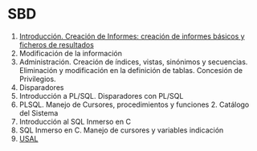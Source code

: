 # SBD

1. [Introducción. Creación de Informes: creación de informes básicos y ficheros de resultados](https://github.com/rubenangber/SBD/blob/main/Sesion%201/Sesion1.sql "Sesion 1")
2. Modificación de la información
3. Administración. Creación de índices, vistas, sinónimos y secuencias. Eliminación y modificación en la definición de tablas. Concesión de Privilegios.
4. Disparadores
5. Introducción a PL/SQL. Disparadores con PL/SQL
6. PLSQL. Manejo de Cursores, procedimientos y funciones
    2. Catálogo del Sistema
7. Introducción al SQL Inmerso en C
8. SQL Inmerso en C. Manejo de cursores y variables indicación
9. [USAL](https://usal.es/ "Título opcional del enlace") 